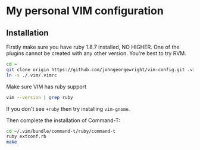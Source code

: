 My personal VIM configuration
=============================

Installation
------------

Firstly make sure you have ruby 1.8.7 installed, NO HIGHER. One of the plugins cannot be created with any other version. You're best to try RVM.

```sh
cd ~
git clone origin https://github.com/johngeorgewright/vim-config.git .vim
ln -s ./.vim/.vimrc
```

Make sure VIM has ruby support
```sh
vim --version | grep ruby
```

If you don't see `+ruby` then try installing `vim-gnome`.

Then complete the installation of Command-T:

```sh
cd ~/.vim/bundle/command-t/ruby/command-t
ruby extconf.rb
make
```

